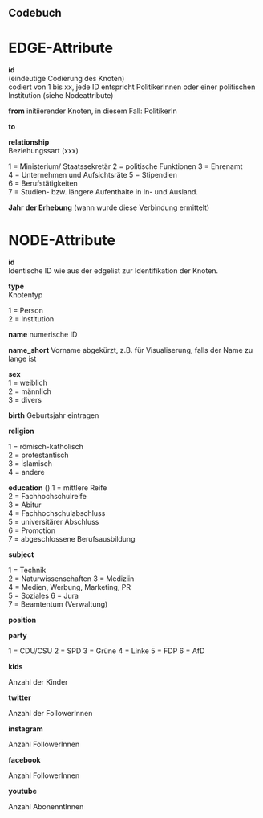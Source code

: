 ## Codebuch ##

# EDGE-Attribute

**id**  
(eindeutige Codierung des Knoten)   
codiert von 1 bis xx, jede ID entspricht PolitikerInnen oder einer politischen Institution (siehe Nodeattribute)

**from**
initiierender Knoten, in diesem Fall: PolitikerIn

**to**

**relationship**  
Beziehungssart (xxx)

1 = Ministerium/ Staatssekretär
2 = politische Funktionen
3 = Ehrenamt		
4 = Unternehmen und Aufsichtsräte
5 = Stipendien			
6 = Berufstätigkeiten	
7 = Studien- bzw. längere Aufenthalte in In- und Ausland.


**Jahr der Erhebung**
(wann wurde diese Verbindung ermittelt)

# NODE-Attribute  
  
**id**  
Identische ID wie aus der edgelist zur Identifikation der Knoten. 


**type**  
Knotentyp 

1 = Person   
2 = Institution

**name**
numerische ID

**name_short**
Vorname abgekürzt, z.B. für Visualiserung, falls der Name zu lange ist

**sex**     
1 = weiblich  
2 = männlich  
3 = divers

**birth**
Geburtsjahr eintragen


**religion**    

1 = römisch-katholisch   
2 = protestantisch   
3 = islamisch    
4 = andere  


**education**
()
1 = mittlere Reife   
2 = Fachhochschulreife   
3 = Abitur    
4 = Fachhochschulabschluss  
5 = universitärer Abschluss   
6 = Promotion   
7 = abgeschlossene Berufsausbildung    



**subject**

1 = Technik   
2 = Naturwissenschaften
3 = Mediziin    
4 = Medien, Werbung, Marketing, PR  
5 = Soziales 
6 = Jura   
7 = Beamtentum (Verwaltung)  





**position**


**party**

1 = CDU/CSU
2 = SPD
3 = Grüne
4 = Linke
5 = FDP
6 = AfD



**kids**

Anzahl der Kinder


**twitter**

Anzahl der FollowerInnen


**instagram**

Anzahl FollowerInnen


**facebook**

Anzahl FollowerInnen


**youtube**

Anzahl AbonenntInnen


